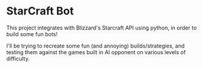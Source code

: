 # StarCraft Bot

This project integrates with Blizzard's Starcraft API using python, in order to build some fun bots!

I'll be trying to recreate some fun (and annoying) builds/strategies, and testing them against the games built in AI opponent on various levels of difficulty.

